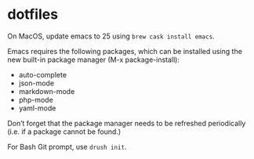 dotfiles
========

On MacOS, update emacs to 25 using `brew cask install emacs`.

Emacs requires the following packages, which can be installed using the new built-in package manager (M-x package-install):
* auto-complete
* json-mode
* markdown-mode
* php-mode
* yaml-mode

Don’t forget that the package manager needs to be refreshed periodically (i.e. if a package cannot be found.)

For Bash Git prompt, use `drush init`.

